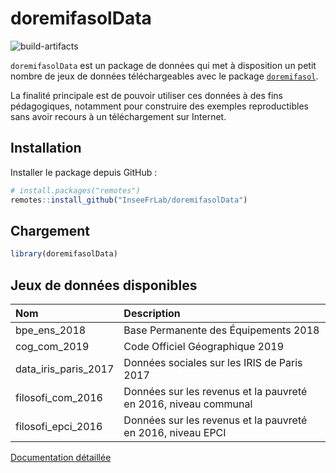 
<!-- README.md is generated from README.Rmd. Please edit that file -->

# doremifasolData

<!-- badges: start -->

![build-artifacts](https://github.com/inseefrlab/doremifasolData/workflows/build-artifacts/badge.svg)
<!-- badges: end -->

`doremifasolData` est un package de données qui met à disposition un
petit nombre de jeux de données téléchargeables avec le package
[`doremifasol`](https://inseefrlab.github.io/DoReMIFaSol/).

La finalité principale est de pouvoir utiliser ces données à des fins
pédagogiques, notamment pour construire des exemples reproductibles
sans avoir recours à un téléchargement sur Internet.

## Installation

Installer le package depuis GitHub :

``` r
# install.packages("remotes")
remotes::install_github("InseeFrLab/doremifasolData")
```

## Chargement

``` r
library(doremifasolData)
```

## Jeux de données disponibles

| Nom                     | Description                                                     |
| :---------------------- | :-------------------------------------------------------------- |
| bpe\_ens\_2018          | Base Permanente des Équipements 2018                            |
| cog\_com\_2019          | Code Officiel Géographique 2019                                 |
| data\_iris\_paris\_2017 | Données sociales sur les IRIS de Paris 2017                     |
| filosofi\_com\_2016     | Données sur les revenus et la pauvreté en 2016, niveau communal |
| filosofi\_epci\_2016    | Données sur les revenus et la pauvreté en 2016, niveau EPCI     |

[Documentation
détaillée](https://inseefrlab.github.io/DoReMIFaSolData/reference)
